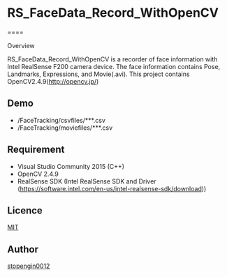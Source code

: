 # RS_FaceData_Record_WithOpenCV

====

Overview

RS_FaceData_Record_WithOpenCV is a recorder of face information with Intel RealSense F200 camera device.
The face information contains Pose, Landmarks, Expressions, and Movie(.avi).
This project contains OpenCV2.4.9(http://opencv.jp/)


## Demo
* /FaceTracking/csvfiles/***.csv
* /FaceTracking/moviefiles/***.csv

## Requirement
* Visual Studio Community 2015 (C++)
* OpenCV 2.4.9
* RealSense SDK (Intel RealSense SDK and Driver (https://software.intel.com/en-us/intel-realsense-sdk/download))

## Licence

[MIT](https://github.com/stopengin0012/tool/blob/master/LICENCE)

## Author

[stopengin0012](https://github.com/stopengin0012)

